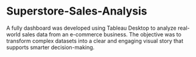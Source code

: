 # Superstore-Sales-Analysis
A fully dashboard was developed using Tableau Desktop to analyze real-world sales data from an e-commerce business. The objective was to transform complex datasets into a clear and engaging visual story that supports smarter decision-making.
